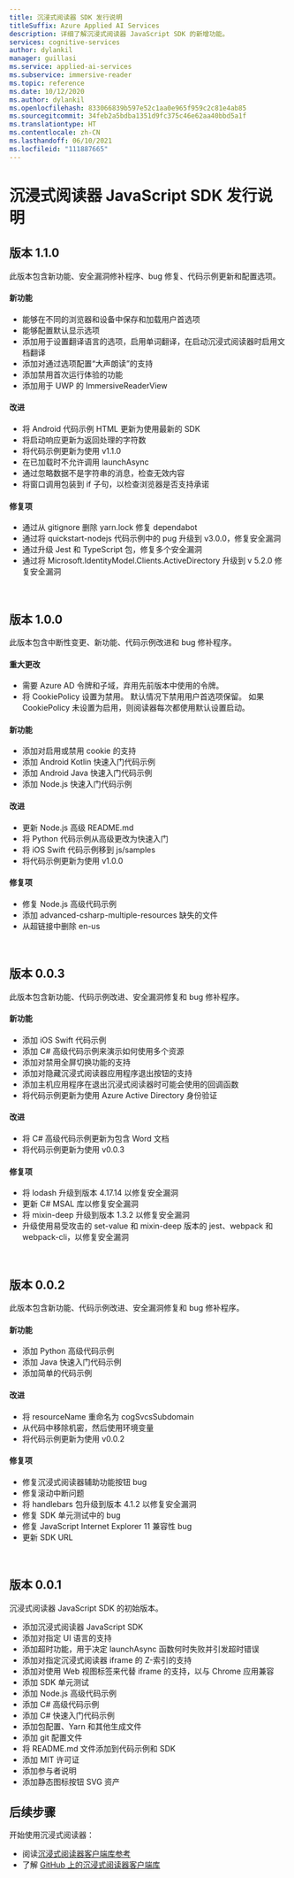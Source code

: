 ```yaml
---
title: 沉浸式阅读器 SDK 发行说明
titleSuffix: Azure Applied AI Services
description: 详细了解沉浸式阅读器 JavaScript SDK 的新增功能。
services: cognitive-services
author: dylankil
manager: guillasi
ms.service: applied-ai-services
ms.subservice: immersive-reader
ms.topic: reference
ms.date: 10/12/2020
ms.author: dylankil
ms.openlocfilehash: 833066839b597e52c1aa0e965f959c2c81e4ab85
ms.sourcegitcommit: 34feb2a5bdba1351d9fc375c46e62aa40bbd5a1f
ms.translationtype: HT
ms.contentlocale: zh-CN
ms.lasthandoff: 06/10/2021
ms.locfileid: "111887665"
---
```

# <a name="immersive-reader-javascript-sdk-release-notes"></a>沉浸式阅读器 JavaScript SDK 发行说明

## <a name="version-110"></a>版本 1.1.0

此版本包含新功能、安全漏洞修补程序、bug 修复、代码示例更新和配置选项。

#### <a name="new-features"></a>新功能

* 能够在不同的浏览器和设备中保存和加载用户首选项
* 能够配置默认显示选项
* 添加用于设置翻译语言的选项，启用单词翻译，在启动沉浸式阅读器时启用文档翻译
* 添加对通过选项配置“大声朗读”的支持
* 添加禁用首次运行体验的功能
* 添加用于 UWP 的 ImmersiveReaderView

#### <a name="improvements"></a>改进

* 将 Android 代码示例 HTML 更新为使用最新的 SDK
* 将启动响应更新为返回处理的字符数
* 将代码示例更新为使用 v1.1.0
* 在已加载时不允许调用 launchAsync
* 通过忽略数据不是字符串的消息，检查无效内容
* 将窗口调用包装到 if 子句，以检查浏览器是否支持承诺

#### <a name="fixes"></a>修复项

* 通过从 gitignore 删除 yarn.lock 修复 dependabot
* 通过将 quickstart-nodejs 代码示例中的 pug 升级到 v3.0.0，修复安全漏洞
* 通过升级 Jest 和 TypeScript 包，修复多个安全漏洞
* 通过将 Microsoft.IdentityModel.Clients.ActiveDirectory 升级到 v 5.2.0 修复安全漏洞

<br>

## <a name="version-100"></a>版本 1.0.0

此版本包含中断性变更、新功能、代码示例改进和 bug 修补程序。

#### <a name="breaking-changes"></a>重大更改

* 需要 Azure AD 令牌和子域，弃用先前版本中使用的令牌。
* 将 CookiePolicy 设置为禁用。 默认情况下禁用用户首选项保留。 如果 CookiePolicy 未设置为启用，则阅读器每次都使用默认设置启动。

#### <a name="new-features"></a>新功能

* 添加对启用或禁用 cookie 的支持
* 添加 Android Kotlin 快速入门代码示例
* 添加 Android Java 快速入门代码示例
* 添加 Node.js 快速入门代码示例

#### <a name="improvements"></a>改进

* 更新 Node.js 高级 README.md
* 将 Python 代码示例从高级更改为快速入门
* 将 iOS Swift 代码示例移到 js/samples
* 将代码示例更新为使用 v1.0.0

#### <a name="fixes"></a>修复项

* 修复 Node.js 高级代码示例
* 添加 advanced-csharp-multiple-resources 缺失的文件
* 从超链接中删除 en-us

<br>

## <a name="version-003"></a>版本 0.0.3

此版本包含新功能、代码示例改进、安全漏洞修复和 bug 修补程序。

#### <a name="new-features"></a>新功能

* 添加 iOS Swift 代码示例
* 添加 C# 高级代码示例来演示如何使用多个资源 
* 添加对禁用全屏切换功能的支持
* 添加对隐藏沉浸式阅读器应用程序退出按钮的支持
* 添加主机应用程序在退出沉浸式阅读器时可能会使用的回调函数
* 将代码示例更新为使用 Azure Active Directory 身份验证

#### <a name="improvements"></a>改进

* 将 C# 高级代码示例更新为包含 Word 文档
* 将代码示例更新为使用 v0.0.3

#### <a name="fixes"></a>修复项

* 将 lodash 升级到版本 4.17.14 以修复安全漏洞
* 更新 C# MSAL 库以修复安全漏洞
* 将 mixin-deep 升级到版本 1.3.2 以修复安全漏洞
* 升级使用易受攻击的 set-value 和 mixin-deep 版本的 jest、webpack 和 webpack-cli，以修复安全漏洞

<br>

## <a name="version-002"></a>版本 0.0.2

此版本包含新功能、代码示例改进、安全漏洞修复和 bug 修补程序。

#### <a name="new-features"></a>新功能

* 添加 Python 高级代码示例
* 添加 Java 快速入门代码示例
* 添加简单的代码示例

#### <a name="improvements"></a>改进

* 将 resourceName 重命名为 cogSvcsSubdomain
* 从代码中移除机密，然后使用环境变量
* 将代码示例更新为使用 v0.0.2

#### <a name="fixes"></a>修复项

* 修复沉浸式阅读器辅助功能按钮 bug
* 修复滚动中断问题
* 将 handlebars 包升级到版本 4.1.2 以修复安全漏洞
* 修复 SDK 单元测试中的 bug
* 修复 JavaScript Internet Explorer 11 兼容性 bug
* 更新 SDK URL

<br>

## <a name="version-001"></a>版本 0.0.1

沉浸式阅读器 JavaScript SDK 的初始版本。

* 添加沉浸式阅读器 JavaScript SDK
* 添加对指定 UI 语言的支持
* 添加超时功能，用于决定 launchAsync 函数何时失败并引发超时错误
* 添加对指定沉浸式阅读器 iframe 的 Z-索引的支持
* 添加对使用 Web 视图标签来代替 iframe 的支持，以与 Chrome 应用兼容
* 添加 SDK 单元测试
* 添加 Node.js 高级代码示例
* 添加 C# 高级代码示例
* 添加 C# 快速入门代码示例
* 添加包配置、Yarn 和其他生成文件
* 添加 git 配置文件
* 将 README.md 文件添加到代码示例和 SDK
* 添加 MIT 许可证
* 添加参与者说明
* 添加静态图标按钮 SVG 资产

## <a name="next-steps"></a>后续步骤

开始使用沉浸式阅读器：

* 阅读[沉浸式阅读器客户端库参考](./reference.md)
* 了解 [GitHub 上的沉浸式阅读器客户端库](https://github.com/microsoft/immersive-reader-sdk)
